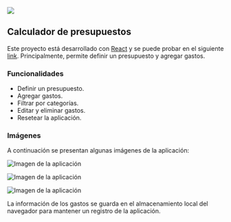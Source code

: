 <img src="https://media.licdn.com/dms/image/D4D16AQH25-XOqtNqdw/profile-displaybackgroundimage-shrink_350_1400/0/1674605075018?e=1682553600&v=beta&t=TNnw0RWEzWxbOiMtQRaWr1W8Z4XI15oyyJBzzCIGgzc"/>


## Calculador de presupuestos

Este proyecto está desarrollado con [React](https://reactjs.org/) y se puede probar en el siguiente [link](https://presupuestoreactbasilio.netlify.app). Principalmente, permite definir un presupuesto y agregar gastos.

### Funcionalidades

- Definir un presupuesto.
- Agregar gastos.
- Filtrar por categorías.
- Editar y eliminar gastos.
- Resetear la aplicación.

### Imágenes

A continuación se presentan algunas imágenes de la aplicación:

![Imagen de la aplicación](https://i.ibb.co/sKpx9Xd/Captura-desde-2023-02-24-20-39-07.png)

![Imagen de la aplicación](https://i.ibb.co/5cG5Tpf/Captura-desde-2023-02-24-20-39-14.png)

![Imagen de la aplicación](https://i.ibb.co/HTRVtp7/Captura-desde-2023-02-24-20-39-44.png)

La información de los gastos se guarda en el almacenamiento local del navegador para mantener un registro de la aplicación.

